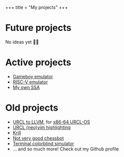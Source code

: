 +++
title = "My projects"
+++

# Future projects
No ideas yet :man_shrugging:

# Active projects
- [Gameboy emulator](https://github.com/funnsam/gamewaifu)
- [RISC-V emulator](https://github.com/funnsam/rv64)
- [My own SSA](https://github.com/funnsam/my_ssa)

# Old projects
- [URCL to LLVM](https://github.com/funnsam/urcl-llvm), for [x86-64 URCL-OS](https://github.com/funnsam/urclos-barebones)
- [URCL (neo)vim highlighting](https://github.com/funnsam/urcl.vim)
- [Krill](https://github.com/krill-lang)
- [Not very good chessbot](https://github.com/funnsam/chessbot)
- [Terminal colorblind simulator](https://github.com/funnsam/nope)
- ... and so much more! Check out my Github profile
